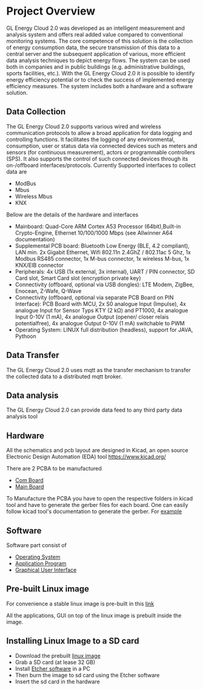 # Project Overview
GL Energy Cloud 2.0 was developed as an intelligent measurement and analysis system and offers real added value compared to conventional monitoring systems. The core competence of this solution is the collection of energy consumption data, the secure transmission of this data to a central server and the subsequent application of various, more efficient data analysis techniques to depict energy flows. The system can be used both in companies and in public buildings (e.g. administrative buildings, sports facilities, etc.). With the GL Energy Cloud 2.0 it is possible to identify energy efficiency potential or to check the success of implemented energy efficiency measures. The system includes both a hardware and a software solution.

## Data Collection 
The GL Energy Cloud 2.0 supports various wired and wireless communication protocols to allow a broad application for data logging and controlling functions. It facilitates the logging of any environmental, consumption, user or status data via connected devices such as meters and sensors (for continuous measurement), actors or programmable controllers (SPS). It also supports the control of such connected devices through its on-/offboard interfaces/protocols. Currently Supported interfaces to collect data are

- ModBus
- Mbus
- Wireless Mbus
- KNX

Bellow are the details of the hardware and interfaces

- Mainboard: Quad-Core ARM Cortex A53 Processor (64bit),Built-in Crypto-Engine, Ethernet 10/100/1000 Mbps (see Allwinner A64 documentation)
- Supplemental PCB board: Bluetooth Low Energy (BLE, 4.2 compliant), LAN min. 2x Gigabit Ethernet, Wifi 802.11n 2.4GhZ / 802.11ac 5 Ghz, 1x Modbus RS485 connector, 1x M-bus connector, 1x wireless M-bus, 1x KNX/EIB connector
- Peripherals: 4x USB (1x external, 3x internal), UART / PIN connector, SD Card slot, Smart Card slot (encryption private key)
- Connectivity (offboard, optional via USB dongles): LTE Modem, ZigBee, Enocean, Z-Wafe, Q-Wave
- Connectivity (offboard, optional via separate PCB Board on PIN Interface): PCB Board with MCU, 2x S0 analogue Input (Impulse), 4x analogue   Input for Sensor Typs KTY (2 kΩ) and PT1000, 4x analogue Input 0-10V (1 mA), 4x analogue Output (opener/ closer relais potentialfree), 4x analogue Output 0-10V (1 mA) switchable to PWM
- Operating System: LINUX full distribution (headless), support for JAVA, Pythoon


## Data Transfer
The GL Energy Cloud 2.0 uses mqtt as the transfer mechanism to transfer the collected data to a distributed mqtt broker.

## Data analysis
The GL Energy Cloud 2.0 can provide data feed to any third party data analysis tool

## Hardware
All the schematics and pcb layout are designed in Kicad, an open source Electronic Design Automation (EDA) tool https://www.kicad.org/

There are 2 PCBA to be manufactured

- [Com Board](Hardware/Com%20Board)
- [Main Board](Hardware/Main%20Board)
    
To Manufacture the PCBA you have to open the respective folders in kicad tool and have to generate the gerber files for each board.
One can easily follow kicad tool's documentation to generate the gerber. For [example](https://support.jlcpcb.com/article/44-how-to-export-kicad-pcb-to-gerber-files) 
    
## Software
Software part consist of
- [Operating System](Software/OS)
- [Application Program](Software/APPS)
- [Graphical User Interface](Software/GUI/gridpal-ui)

## Pre-built Linux image
For convenience a stable linux image is pre-built in this [link](https://drive.google.com/drive/folders/1ytiXBGopky1tuhhxSThNLuGj5j8QVbeQ)

All the applications, GUI on top of the linux image is prebuilt inside the image.

## Installing Linux Image to a SD card
- Download the prebuilt [linux image](https://drive.google.com/drive/folders/1ytiXBGopky1tuhhxSThNLuGj5j8QVbeQ)
- Grab a SD card (at lease 32 GB)
- Install [Etcher software](https://www.balena.io/etcher) in a PC
- Then burn the image to sd card using the Etcher software
- Insert the sd card in the hardware



